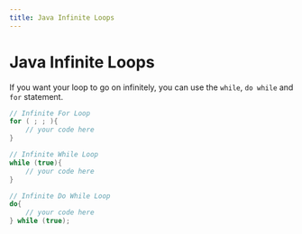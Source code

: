 ```yaml
---
title: Java Infinite Loops
---
```

# Java Infinite Loops

If you want your loop to go on infinitely, you can use the `while`, `do while` and `for` statement.

```java
// Infinite For Loop
for ( ; ; ){
	// your code here
}

// Infinite While Loop
while (true){
	// your code here
}

// Infinite Do While Loop
do{
	// your code here
} while (true);
```